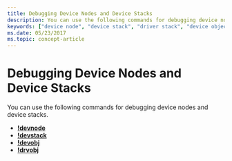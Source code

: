 ```yaml
---
title: Debugging Device Nodes and Device Stacks
description: You can use the following commands for debugging device nodes and device stacks.
keywords: ["device node", "device stack", "driver stack", "device object", "driver object"]
ms.date: 05/23/2017
ms.topic: concept-article
---
```


# Debugging Device Nodes and Device Stacks


You can use the following commands for debugging device nodes and device stacks.

-   [**!devnode**](../debuggercmds/-devnode.md)
-   [**!devstack**](../debuggercmds/-devstack.md)
-   [**!devobj**](../debuggercmds/-devobj.md)
-   [**!drvobj**](../debuggercmds/-drvobj.md)

 

 

